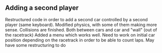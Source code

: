 ## Adding a second player

Restructured code in order to add a second car controlled by a second player (same keyboard).
Modified physics, with some of them making more sense.
Collisions are finished. Both between cars and car and "wall" (out of the racetrack)
Added a menu which works well. Need to work on initial car position depending on the racetrack in order to be able to count laps. May have some restructuring to do
